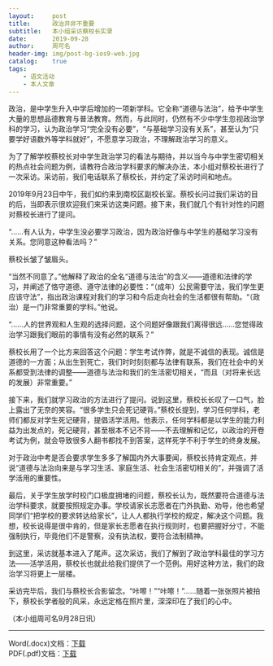 ```yaml
---
layout:     post
title:      政治并非不重要
subtitle:   本小组采访蔡校长实录
date:       2019-09-28
author:     周可名
header-img: img/post-bg-ios9-web.jpg
catalog:    true
tags:
    - 语文活动
    - 本人文章
---
```


政治，是中学生升入中学后增加的一项新学科。它全称“道德与法治”，给予中学生大量的思想品德教育与普法教育。然而，与此同时，仍然有不少中学生忽视政治学科的学习，认为政治学习“完全没有必要”，“与基础学习没有关系”，甚至认为“只要学好语数外等学科就好”，不愿意学习政治，不理解政治学习的意义。

为了了解学校蔡校长对中学生政治学习的看法与期待，并以当今与中学生密切相关的热点社会问题为例，请教符合政治学科要求的解决办法，本小组对蔡校长进行了一次采访。采访前，我们电话联系了蔡校长，并约定了采访时间和地点。

2019年9月23日中午，我们如约来到南校区副校长室。蔡校长问过我们采访的目的后，当即表示很欢迎我们来采访这类问题。接下来，我们就几个有针对性的问题对蔡校长进行了提问。

“……有人认为，中学生没必要学习政治，因为政治好像与中学生的基础学习没有关系。您同意这种看法吗？”

蔡校长皱了皱眉头。

“当然不同意了。”他解释了政治的全名“道德与法治”的含义——道德和法律的学习，并阐述了恪守道德、遵守法律的必要性：“（成年）公民需要守法，我们学生更应该守法”，指出政治课程对我们的学习和今后走向社会的生活都很有帮助。“（政治）是一门非常重要的学科。”他说。

“……人的世界观和人生观的选择问题，这个问题好像跟我们离得很远……您觉得政治学习跟我们眼前的事情有没有必然的联系？”

蔡校长用了一个比方来回答这个问题：学生考试作弊，就是不诚信的表现。诚信是道德的一方面；从出生到死亡，我们时时刻刻都与法律有联系，我们在社会中的关系都受到法律的调整——道德与法治和我们的生活密切相关，“而且（对将来长远的发展）非常重要。”

接下来，我们就学习政治的方法进行了提问。说到这里，蔡校长长叹了一口气，脸上露出了无奈的笑容。“很多学生只会死记硬背。”蔡校长提到，学习任何学科，老师们都反对学生死记硬背，提倡活学活用。他表示，任何学科都是以学生的能力利益为出发点的，死记硬背，甚至根本不记不背——不去理解和记忆，以政治的开卷考试为例，就会导致很多人翻书都找不到答案，这样死学不利于学生的终身发展。

对于政治中考是否会要求学生多多了解国内外大事要闻，蔡校长持肯定观点，并说“道德与法治向来是与学习生活、家庭生活、社会生活密切相关的”，并强调了活学活用的重要性。

最后，关于学生放学时校门口极度拥堵的问题，蔡校长认为，既然要符合道德与法治学科要求，就要按照规定办事。学校请家长志愿者在门外执勤、劝导，他也希望同学们“把学校的要求转达给家长”，让人人都执行学校的规定，解决这个问题。我想，校长说得是很中肯的，但是家长志愿者在执行规则时，也要把握好分寸，不能强制执行，毕竟他们不是警察，没有执法权，要符合法制精神。

到这里，采访就基本进入了尾声。这次采访，我们了解到了政治学科最佳的学习方法——活学活用，蔡校长也就此给我们提供了一个范例。用好这种方法，我们的政治学习将更上一层楼。

采访完毕后，我们与蔡校长合影留念。“咔嚓！”“咔嚓！”……随着一张张照片被拍下，蔡校长学者般的风采，永远定格在照片里，深深印在了我们的心中。

（本小组周可名9月28日讯）

---

Word(.docx)文档：[下载](https://zhoukeming01.github.io/netdisk/政治并非不重要——本小组采访蔡校长实录+周可名.docx)  
PDF(.pdf)文档：[下载](https://zhoukeming01.github.io/netdisk/政治并非不重要——本小组采访蔡校长实录+周可名.pdf)